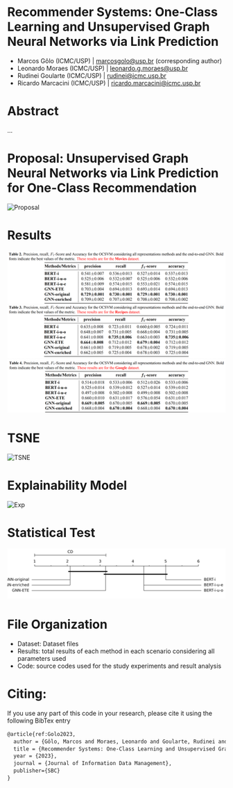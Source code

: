 # Recommender Systems: One-Class Learning and Unsupervised Graph Neural Networks via Link Prediction

- Marcos Gôlo (ICMC/USP) | marcosgolo@usp.br (corresponding author)
- Leonardo Moraes (ICMC/USP) | leonardo.g.moraes@usp.br
- Rudinei Goularte (ICMC/USP) | rudinei@icmc.usp.br
- Ricardo Marcacini (ICMC/USP) | ricardo.marcacini@icmc.usp.br

# Abstract
...

# Proposal: Unsupervised Graph Neural Networks via Link Prediction for One-Class Recommendation
![Proposal](/images/proposal.jpg)

# Results
![Movies Results](/images/results1.png)
![Recipes Results](/images/results2.png)
![Google Results](/images/results3.png)

# TSNE
![TSNE](/images/TSNE.png)

# Explainability Model
![Exp](/images/epx.png)

# Statistical Test
![Friedman and Nemenyi Post Test](/images/ocr.png)

# File Organization
- Dataset: Dataset files
- Results: total results of each method in each scenario considering all parameters used
- Code: source codes used for the study experiments and result analysis

# Citing:

If you use any part of this code in your research, please cite it using the following BibTex entry
```latex
@article{ref:Golo2023,
  author = {Gôlo, Marcos and Moraes, Leonardo and Goularte, Rudinei and Marcacini, Ricardo},
  title = {Recommender Systems: One-Class Learning and Unsupervised Graph Neural Networks via Link Prediction},
  year = {2023},
  journal = {Journal of Information Data Management},
  publisher={SBC}
}
```
